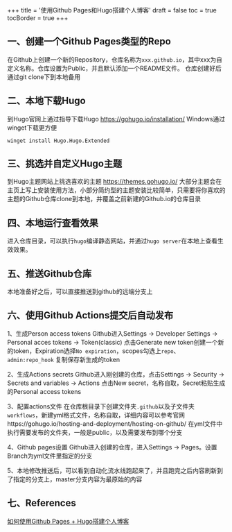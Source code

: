 +++
title = '使用Github Pages和Hugo搭建个人博客'
draft = false
toc = true
tocBorder = true
+++

## 一、创建一个Github Pages类型的Repo

在Github上创建一个新的Repository，仓库名称为`xxx.github.io`，其中xxx为自定义名称。仓库设置为Public，并且默认添加一个README文件。
仓库创建好后通过git clone下到本地备用

## 二、本地下载Hugo

到Hugo官网上通过指导下载Hugo https://gohugo.io/installation/
Windows通过winget下载更方便
```
winget install Hugo.Hugo.Extended
```

## 三、挑选并自定义Hugo主题

到Hugo主题网站上挑选喜欢的主题 https://themes.gohugo.io/
大部分主题会在主页上写上安装使用方法，小部分简约型的主题安装比较简单，只需要将你喜欢的主题的Github仓库clone到本地，并覆盖之前新建的Github.io的仓库目录

## 四、本地运行查看效果

进入仓库目录，可以执行`hugo`编译静态网站，并通过`hugo server`在本地上查看生效效果。

## 五、推送Github仓库

本地准备好之后，可以直接推送到github的远端分支上

## 六、使用Github Actions提交后自动发布

1、生成Person access tokens
Github进入Settings -> Developer Settings -> Personal acces tokens -> Token(classic)
点击Generate new token创建一个新的token，Expiration选择`No expiration`，scopes勾选上`repo`、`admin:repo_hook`
复制保存新生成的token

2、生成Actions secrets
Github进入刚创建的仓库，点击Settings -> Security -> Secrets and variables -> Actions
点击New secret，名称自取，Secret粘贴生成的Personal access tokens

3、配置actions文件
在仓库根目录下创建文件夹`.github`以及子文件夹`workflows`，新建yml格式文件，名称自取，详细内容可以参考官网https://gohugo.io/hosting-and-deployment/hosting-on-github/
在yml文件中执行需要发布的文件夹，一般是public，以及需要发布到哪个分支

4、Github pages设置
Github进入创建的仓库，进入Settings -> Pages。设置Branch为yml文件里指定的分支

5、本地修改推送后，可以看到自动化流水线跑起来了，并且跑完之后内容刷新到了指定的分支上，master分支内容为最原始的内容

## 七、References

[如何使用Github Pages + Hugo搭建个人博客](https://krislinzhao.github.io/docs/create-a-wesite-using-github-pages-and-hugo/)



